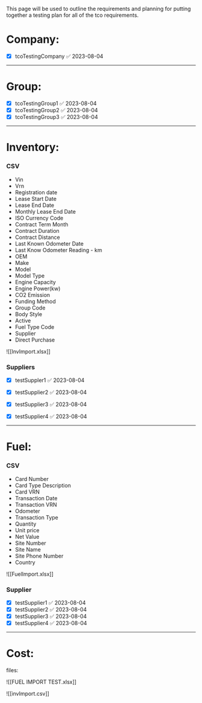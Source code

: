 This page will be used to outline the requirements and planning for putting together a testing plan for all of the tco requirements.
# Company:

- [x] tcoTestingCompany ✅ 2023-08-04
--------------------------------------------------------------------
# Group:

- [x] tcoTestingGroup1 ✅ 2023-08-04
- [x] tcoTestingGroup2 ✅ 2023-08-04
- [x] tcoTestingGroup3 ✅ 2023-08-04
--------------------------------------------------------------------
# Inventory:

### CSV

- Vin 
- Vrn
- Registration date
- Lease Start Date
- Lease End Date
- Monthly Lease End Date
- ISO Currency Code
- Contract Term Month
- Contract Duration
- Contract Distance
- Last Known Odometer Date
- Last Know Odometer Reading - km
- OEM
- Make
- Model
- Model Type
- Engine Capacity
- Engine Power(kw)
- CO2 Emission
- Funding Method
- Group Code
- Body Style
- Active
- Fuel Type Code
- Supplier
- Direct Purchase

![[InvImport.xlsx]]
### Suppliers

- [x] testSuppler1 ✅ 2023-08-04
- [x] testSupplier2 ✅ 2023-08-04
- [x] testSupplier3 ✅ 2023-08-04
- [x] testSupplier4 ✅ 2023-08-04


--------------------------------------------------------------------
# Fuel:

### CSV

- Card Number
- Card Type Description
- Card VRN
- Transaction Date
- Transaction VRN
- Odometer
- Transaction Type
- Quantity
- Unit price
- Net Value
- Site Number
- Site Name
- Site Phone Number
- Country

![[FuelImport.xlsx]]

### Supplier

- [x] testSupplier1 ✅ 2023-08-04
- [x] testSupplier2 ✅ 2023-08-04
- [x] testSupplier3 ✅ 2023-08-04
- [x] testSupplier4 ✅ 2023-08-04

--------------------------------------------------------------------
# Cost:




files:

![[FUEL IMPORT TEST.xlsx]]

![[invImport.csv]]